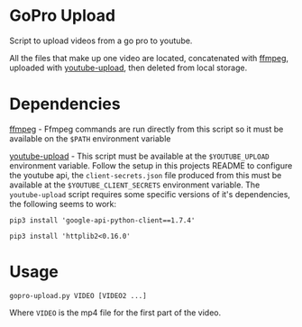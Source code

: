 GoPro Upload
============

Script to upload videos from a go pro to youtube.

All the files that make up one video are located, concatenated with [ffmpeg](https://www.ffmpeg.org), uploaded with [youtube-upload](https://github.com/tokland/youtube-upload), then deleted from local storage.

# Dependencies
[ffmpeg](https://www.ffmpeg.org) - Ffmpeg commands are run directly from this script so it must be available on the `$PATH` environment variable

[youtube-upload](https://github.com/tokland/youtube-upload) - This script must be available at the `$YOUTUBE_UPLOAD` environment variable. Follow the setup in this projects README to configure the youtube api, the `client-secrets.json` file produced from this must be available at the `$YOUTUBE_CLIENT_SECRETS` environment variable. The `youtube-upload` script requires some specific versions of it's dependencies, the following seems to work:

`pip3 install 'google-api-python-client==1.7.4'`

`pip3 install 'httplib2<0.16.0'`

# Usage
`gopro-upload.py VIDEO [VIDEO2 ...]`

Where `VIDEO` is the mp4 file for the first part of the video.
